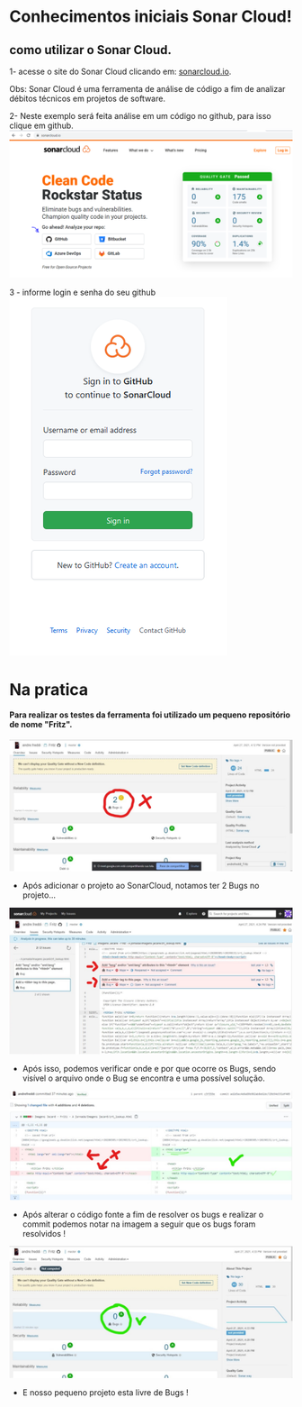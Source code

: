 # Conhecimentos iniciais Sonar Cloud!

## como utilizar o Sonar Cloud. 

1- acesse o site do Sonar Cloud clicando em: [sonarcloud.io](https://sonarcloud.io/).

Obs: Sonar Cloud é uma ferramenta de análise de código a fim de analizar débitos técnicos em projetos de software. 

2- Neste exemplo será feita análise em um código no github, para isso clique em github.  
![](images/sonar1.png)

3 - informe login e senha do seu github 
![](images/login_git.png)

# Na pratica
#### Para realizar os testes da ferramenta foi utilizado um pequeno repositório de nome "Fritz".

![](imagens/1.jpg)

- Após adicionar o projeto ao SonarCloud, notamos ter 2 Bugs no projeto...

![](imagens/2.jpg)

- Após isso, podemos verificar onde e por que ocorre os Bugs, sendo visível o arquivo onde o Bug se encontra e uma possível solução.

![](imagens/3.jpg)

- Após alterar o código fonte a fim de resolver os bugs e realizar o commit podemos notar na imagem a seguir que os bugs foram resolvidos !

![](imagens/4.jpg)

- E nosso pequeno projeto esta livre de Bugs !
